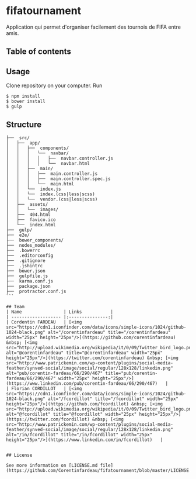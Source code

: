 # fifatournament
Application qui permet d'organiser facilement des tournois de FIFA entre amis.

## Table of contents

## Usage
Clone repository on your computer. Run 
````
$ npm install
$ bower install
$ gulp
````

## Structure
````
├──  src/
│   ├──  app/
│   │   ├──  components/
│   │   │   └──  navbar/
│   │   │   │   ├──  navbar.controller.js
│   │   │   │   └──  navbar.html
│   │   ├──  main/
│   │   │   ├──  main.controller.js
│   │   │   ├──  main.controller.spec.js
│   │   │   └──  main.html
│   │   └──  index.js
│   │   └──  index.(css|less|scss)
│   │   └──  vendor.(css|less|scss)
│   ├──  assets/
│   │   └──  images/
│   ├──  404.html
│   ├──  favico.ico
│   └──  index.html
├──  gulp/
├──  e2e/
├──  bower_components/
├──  nodes_modules/
├──  .bowerrc
├──  .editorconfig
├──  .gitignore
├──  .jshintrc
├──  bower.json
├──  gulpfile.js
├──  karma.conf.js
├──  package.json
├──  protractor.conf.js
```

## Team
| Name                | Links           |
| ------------------- |:---------------:|
| Cordentin FARDEAU   | [<img src="https://cdn1.iconfinder.com/data/icons/simple-icons/1024/github-1024-black.png" alt="/corentinfardeau" title="/corentinfardeau" width="25px" height="25px"/>](https://github.com/corentinfardeau) &nbsp; [<img src="http://upload.wikimedia.org/wikipedia/it/0/09/Twitter_bird_logo.png" alt="@corentinfardeau" title="@corentinfardeau" width="25px" height="25px"/>](https://twitter.com/corentinfardeau) &nbsp; [<img src="http://www.patrickemin.com/wp-content/plugins/social-media-feather/synved-social/image/social/regular/128x128/linkedin.png" alt="pub/corentin-fardeau/66/290/467" title="pub/corentin-fardeau/66/290/467" width="25px" height="25px"/>](https://www.linkedin.com/pub/corentin-fardeau/66/290/467)   |
| Florian CORDILLOT   | [<img src="https://cdn1.iconfinder.com/data/icons/simple-icons/1024/github-1024-black.png" alt="/fcordillot" title="/fcordillot" width="25px" height="25px"/>](https://github.com/fcordillot) &nbsp; [<img src="http://upload.wikimedia.org/wikipedia/it/0/09/Twitter_bird_logo.png" alt="@fcordillot" title="@fcordillot" width="25px" height="25px"/>](https://twitter.com/fcordillot) &nbsp; [<img src="http://www.patrickemin.com/wp-content/plugins/social-media-feather/synved-social/image/social/regular/128x128/linkedin.png" alt="/in/fcordillot" title="/in/fcordillot" width="25px" height="25px"/>](https://www.linkedin.com/in/fcordillot)   |


## License

See more information on [LICENSE.md file](https://github.com/Corentinfardeau/fifatournament/blob/master/LICENSE.md)